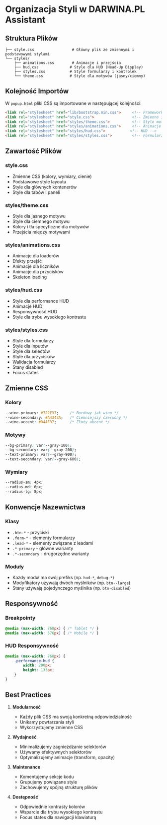 # Organizacja Styli w DARWINA.PL Assistant

## Struktura Plików

```
├── style.css                 # Główny plik ze zmiennymi i podstawowymi stylami
└── styles/
    ├── animations.css        # Animacje i przejścia
    ├── hud.css              # Style dla HUD (Head-Up Display)
    ├── styles.css           # Style formularzy i kontrolek
    └── theme.css            # Style dla motywów (jasny/ciemny)
```

## Kolejność Importów

W `popup.html` pliki CSS są importowane w następującej kolejności:

```html
<link rel="stylesheet" href="lib/bootstrap.min.css">     <!-- Framework Bootstrap -->
<link rel="stylesheet" href="style.css">                 <!-- Zmienne i podstawowe style -->
<link rel="stylesheet" href="styles/theme.css">          <!-- Style motywów -->
<link rel="stylesheet" href="styles/animations.css">     <!-- Animacje -->
<link rel="stylesheet" href="styles/hud.css">           <!-- HUD -->
<link rel="stylesheet" href="styles/styles.css">         <!-- Formularze -->
```

## Zawartość Plików

### style.css
- Zmienne CSS (kolory, wymiary, cienie)
- Podstawowe style layoutu
- Style dla głównych kontenerów
- Style dla tabów i paneli

### styles/theme.css
- Style dla jasnego motywu
- Style dla ciemnego motywu
- Kolory i tła specyficzne dla motywów
- Przejścia między motywami

### styles/animations.css
- Animacje dla loaderów
- Efekty przejść
- Animacje dla liczników
- Animacje dla przycisków
- Skeleton loading

### styles/hud.css
- Style dla performance HUD
- Animacje HUD
- Responsywność HUD
- Style dla trybu wysokiego kontrastu

### styles/styles.css
- Style dla formularzy
- Style dla inputów
- Style dla selectów
- Style dla przycisków
- Walidacja formularzy
- Stany disabled
- Focus states

## Zmienne CSS

### Kolory
```css
--wine-primary: #722F37;     /* Bordowy jak wino */
--wine-secondary: #A4343A;   /* Ciemniejszy czerwony */
--wine-accent: #D4AF37;      /* Złoty akcent */
```

### Motywy
```css
--bg-primary: var(--gray-100);
--bg-secondary: var(--gray-200);
--text-primary: var(--gray-900);
--text-secondary: var(--gray-600);
```

### Wymiary
```css
--radius-sm: 4px;
--radius-md: 6px;
--radius-lg: 8px;
```

## Konwencje Nazewnictwa

### Klasy
- `.btn-*` - przyciski
- `.form-*` - elementy formularzy
- `.lead-*` - elementy związane z leadami
- `.*-primary` - główne warianty
- `.*-secondary` - drugorzędne warianty

### Moduły
- Każdy moduł ma swój prefiks (np. `hud-*`, `debug-*`)
- Modyfikatory używają dwóch myślników (np. `btn--large`)
- Stany używają pojedynczego myślnika (np. `btn-disabled`)

## Responsywność

### Breakpointy
```css
@media (max-width: 768px) { /* Tablet */ }
@media (max-width: 576px) { /* Mobile */ }
```

### HUD Responsywność
```css
@media (max-width: 768px) {
    .performance-hud {
        width: 200px;
        height: 133px;
    }
}
```

## Best Practices

1. **Modularność**
   - Każdy plik CSS ma swoją konkretną odpowiedzialność
   - Unikamy powtarzania styli
   - Wykorzystujemy zmienne CSS

2. **Wydajność**
   - Minimalizujemy zagnieżdżanie selektorów
   - Używamy efektywnych selektorów
   - Optymalizujemy animacje (transform, opacity)

3. **Maintenance**
   - Komentujemy sekcje kodu
   - Grupujemy powiązane style
   - Zachowujemy spójną strukturę plików

4. **Dostępność**
   - Odpowiednie kontrasty kolorów
   - Wsparcie dla trybu wysokiego kontrastu
   - Focus states dla nawigacji klawiaturą 